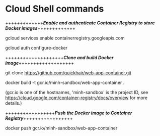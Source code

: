 # Cloud Shell commands

+++++++++++++**_Enable and authenticate Container Registry to store Docker images_**+++++++++++++

gcloud services enable containerregistry.googleapis.com

gcloud auth configure-docker

++++++++++++++++++++**_Clone and build Docker image_**+++++++++++++++++++

git clone https://github.com/quickhair/web-app-container.git

docker build -t gcr.io/minh-sandbox/web-app-container .

(gcr.io is one of the hostnames, 'minh-sandbox' is the project ID, see https://cloud.google.com/container-registry/docs/overview for more details.)

+++++++++++++++++**_Push the Docker image to Container Registry_**+++++++++++++++++

docker push gcr.io/minh-sandbox/web-app-container
